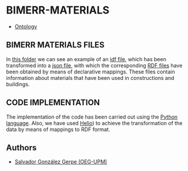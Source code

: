 # BIMERR-MATERIALS

- [Ontology](https://bimerr.iot.linkeddata.es/def/material-properties/)

## BIMERR MATERIALS FILES

In [this folder](./Examples) we can see an example of an [idf file](./Examples/ASHRAE_2005_HOF_Materials.idf), which has been transformed into a [json file](./Examples/ASHRAE_2005_HOF_Materials.json), with which the corresponding [RDF files](./RDF_Examples/ASHRAE_2005_HOF_Materials.ttl) have been obtained by means of declarative mappings. These files contain information about materials that have been used in constructions and buildings.

## CODE IMPLEMENTATION

The implementation of the code has been carried out using the [Python language](https://www.python.org/download/releases/3.0/). Also, we have used [Helio](https://oeg-upm.github.io/helio/)) to achieve the transformation of the data by means of mappings to RDF format.

## Authors

- [Salvador González Gerpe (OEG-UPM)](https://github.com/Salva5297)
